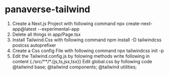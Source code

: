 # panaverse-tailwind

1) Create a Next.js Project with following command
npx create-next-app@latest --experimental-app
2) Delete all things in app/Page.tsx
3) Install Tailwind.Css with following command
npm install -D tailwindcss postcss autoprefixer
4) Create a Css config File with following command
npx tailwindcss init -p
5) Edit the Tailwind.config.js by folowing methods
write following in content
{./src/**/*.{js,ts,jsx,tsx}}
Edit global.css by following code
@tailwind base;
@tailwind components;
@tailwind utilities;
